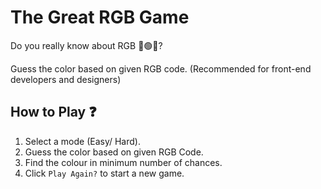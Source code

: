 # The Great RGB Game
 Do you really know about RGB 🔴🟢🔵? 
 
 Guess the color based on given RGB code. (Recommended for front-end developers and designers)

## How to Play ❓

1. Select a mode (Easy/ Hard).
2. Guess the color based on given RGB Code.
3. Find the colour in minimum number of chances. 
4. Click `Play Again?` to start a new game.